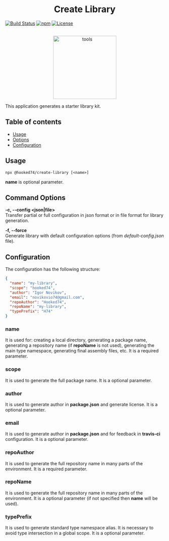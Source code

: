 <h1 align="center"><strong>Create Library</strong></h1>

[![Build Status](https://travis-ci.org/Hooked74/create-library.svg?branch=master)](https://travis-ci.org/Hooked74/create-library)
[![npm](https://img.shields.io/npm/v/@hooked74/create-library)](https://www.npmjs.com/package/@hooked74/create-library)
[![License](https://img.shields.io/npm/l/@hooked74/create-library)](https://github.com/Hooked74/create-library/blob/master/LICENSE)

<br />

<div style="text-align: center;" align="center"><img src="https://i.imgur.com/nm9UcDY.png" alt="tools" height="200"/></div>

This application generates a starter library kit.

## Table of contents

<!--ts-->
   * [Usage](#usage)
   * [Options](#command-options)
   * [Configuration](#configuration)
<!--te-->

## Usage

```
npx @hooked74/create-library [<name>]
```

**name** is optional parameter.

## Command Options

**-c, --config <json|file>** \
Transfer partial or full configuration in json format or in file format for library generation.

**-f, --force** \
Generate library with default configuration options (from *default-config.json* file).

## Configuration

The configuration has the following structure:

```json
{
  "name": "my-library",
  "scope": "hooked74",
  "author": "Igor Novikov",
  "email": "novikovio74@gmail.com",
  "repoAuthor": "Hooked74",
  "repoName": "my-library",
  "typePrefix": "H74"
}
```

### **name**

It is used for: creating a local directory, generating a package name, generating a repository name (if **repoName** is not used), generating the main type namespace, generating final assembly files, etc. It is a required parameter.

### **scope**

It is used to generate the full package name. It is a optional parameter.

### **author**

It is used to generate author in **package.json** and generate license. It is a optional parameter.

### **email**

It is used to generate author in **package.json** and for feedback in **travis-ci** configuration. It is a optional parameter.

### **repoAuthor**

It is used to generate the full repository name in many parts of the environment. It is a required parameter.

### **repoName**

It is used to generate the full repository name in many parts of the environment. It is a optional parameter (if not specified then **name** will be used).

### **typePrefix**

It is used to generate standard type namespace alias. It is necessary to avoid type intersection in a global scope. It is a optional parameter.
